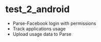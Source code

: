 # test_2_android

* Parse-Facebook login with permissions
* Track applications usage
* Upload usage data to Parse
